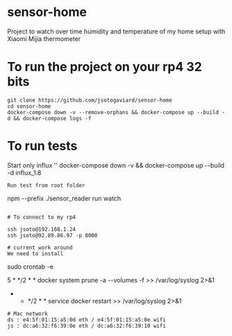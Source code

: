 # sensor-home

Project to watch over time humidity and temperature of my home setup with Xiaomi Mijia thermometer

# To run the project on your rp4 32 bits

```
git clone https://github.com/jsotogaviard/sensor-home
cd sensor-home
docker-compose down -v --remove-orphans && docker-compose up --build -d && docker-compose logs -f
```

# To run tests
Start only influx
''
docker-compose down -v && docker-compose up --build -d influx_1.8
```
Run test from root folder
```
npm --prefix ./sensor_reader run watch
```

# To connect to my rp4

ssh jsoto@192.168.1.24
ssh jsoto@92.89.86.97 -p 8000

# current work around
We need to install 
```
sudo crontab -e

5 * */2 * * docker system prune -a --volumes -f >> /var/log/syslog 2>&1
* * */2 * * service docker restart >> /var/log/syslog 2>&1
```
# Mac network
ds : e4:5f:01:15:a5:0d eth / e4:5f:01:15:a5:0e wifi
js : dc:a6:32:f6:39:0e eth / dc:a6:32:f6:39:10 wifi